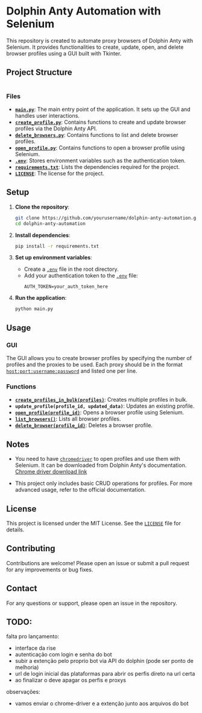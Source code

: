 # Dolphin Anty Automation with Selenium

This repository is created to automate proxy browsers of Dolphin Anty with Selenium. It provides functionalities to create, update, open, and delete browser profiles using a GUI built with Tkinter.

## Project Structure
```

```


### Files

- **[`main.py`](command:_github.copilot.openRelativePath?%5B%7B%22scheme%22%3A%22file%22%2C%22authority%22%3A%22%22%2C%22path%22%3A%22%2Fc%3A%2FUsers%2Fyanfe%2FOneDrive%2FDocumentos%2Frepo%2FDolphin-Anty-Automation-with-Selenium%2Fmain.py%22%2C%22query%22%3A%22%22%2C%22fragment%22%3A%22%22%7D%5D "c:\Users\yanfe\OneDrive\Documentos\repo\Dolphin-Anty-Automation-with-Selenium\main.py")**: The main entry point of the application. It sets up the GUI and handles user interactions.
- **[`create_profile.py`](command:_github.copilot.openRelativePath?%5B%7B%22scheme%22%3A%22file%22%2C%22authority%22%3A%22%22%2C%22path%22%3A%22%2Fc%3A%2FUsers%2Fyanfe%2FOneDrive%2FDocumentos%2Frepo%2FDolphin-Anty-Automation-with-Selenium%2Fcreate_profile.py%22%2C%22query%22%3A%22%22%2C%22fragment%22%3A%22%22%7D%5D "c:\Users\yanfe\OneDrive\Documentos\repo\Dolphin-Anty-Automation-with-Selenium\create_profile.py")**: Contains functions to create and update browser profiles via the Dolphin Anty API.
- **[`delete_browsers.py`](command:_github.copilot.openRelativePath?%5B%7B%22scheme%22%3A%22file%22%2C%22authority%22%3A%22%22%2C%22path%22%3A%22%2Fc%3A%2FUsers%2Fyanfe%2FOneDrive%2FDocumentos%2Frepo%2FDolphin-Anty-Automation-with-Selenium%2Fdelete_browsers.py%22%2C%22query%22%3A%22%22%2C%22fragment%22%3A%22%22%7D%5D "c:\Users\yanfe\OneDrive\Documentos\repo\Dolphin-Anty-Automation-with-Selenium\delete_browsers.py")**: Contains functions to list and delete browser profiles.
- **[`open_profile.py`](command:_github.copilot.openRelativePath?%5B%7B%22scheme%22%3A%22file%22%2C%22authority%22%3A%22%22%2C%22path%22%3A%22%2Fc%3A%2FUsers%2Fyanfe%2FOneDrive%2FDocumentos%2Frepo%2FDolphin-Anty-Automation-with-Selenium%2Fopen_profile.py%22%2C%22query%22%3A%22%22%2C%22fragment%22%3A%22%22%7D%5D "c:\Users\yanfe\OneDrive\Documentos\repo\Dolphin-Anty-Automation-with-Selenium\open_profile.py")**: Contains functions to open a browser profile using Selenium.
- **[`.env`](command:_github.copilot.openRelativePath?%5B%7B%22scheme%22%3A%22file%22%2C%22authority%22%3A%22%22%2C%22path%22%3A%22%2Fc%3A%2FUsers%2Fyanfe%2FOneDrive%2FDocumentos%2Frepo%2FDolphin-Anty-Automation-with-Selenium%2F.env%22%2C%22query%22%3A%22%22%2C%22fragment%22%3A%22%22%7D%5D "c:\Users\yanfe\OneDrive\Documentos\repo\Dolphin-Anty-Automation-with-Selenium\.env")**: Stores environment variables such as the authentication token.
- **[`requirements.txt`](command:_github.copilot.openRelativePath?%5B%7B%22scheme%22%3A%22file%22%2C%22authority%22%3A%22%22%2C%22path%22%3A%22%2Fc%3A%2FUsers%2Fyanfe%2FOneDrive%2FDocumentos%2Frepo%2FDolphin-Anty-Automation-with-Selenium%2Frequirements.txt%22%2C%22query%22%3A%22%22%2C%22fragment%22%3A%22%22%7D%5D "c:\Users\yanfe\OneDrive\Documentos\repo\Dolphin-Anty-Automation-with-Selenium\requirements.txt")**: Lists the dependencies required for the project.
- **[`LICENSE`](command:_github.copilot.openRelativePath?%5B%7B%22scheme%22%3A%22file%22%2C%22authority%22%3A%22%22%2C%22path%22%3A%22%2Fc%3A%2FUsers%2Fyanfe%2FOneDrive%2FDocumentos%2Frepo%2FDolphin-Anty-Automation-with-Selenium%2FLICENSE%22%2C%22query%22%3A%22%22%2C%22fragment%22%3A%22%22%7D%5D "c:\Users\yanfe\OneDrive\Documentos\repo\Dolphin-Anty-Automation-with-Selenium\LICENSE")**: The license for the project.

## Setup

1. **Clone the repository**:
    ```sh
    git clone https://github.com/yourusername/dolphin-anty-automation.git
    cd dolphin-anty-automation
    ```

2. **Install dependencies**:
    ```sh
    pip install -r requirements.txt
    ```

3. **Set up environment variables**:
    - Create a [`.env`](command:_github.copilot.openRelativePath?%5B%7B%22scheme%22%3A%22file%22%2C%22authority%22%3A%22%22%2C%22path%22%3A%22%2Fc%3A%2FUsers%2Fyanfe%2FOneDrive%2FDocumentos%2Frepo%2FDolphin-Anty-Automation-with-Selenium%2F.env%22%2C%22query%22%3A%22%22%2C%22fragment%22%3A%22%22%7D%5D "c:\Users\yanfe\OneDrive\Documentos\repo\Dolphin-Anty-Automation-with-Selenium\.env") file in the root directory.
    - Add your authentication token to the [`.env`](command:_github.copilot.openRelativePath?%5B%7B%22scheme%22%3A%22file%22%2C%22authority%22%3A%22%22%2C%22path%22%3A%22%2Fc%3A%2FUsers%2Fyanfe%2FOneDrive%2FDocumentos%2Frepo%2FDolphin-Anty-Automation-with-Selenium%2F.env%22%2C%22query%22%3A%22%22%2C%22fragment%22%3A%22%22%7D%5D "c:\Users\yanfe\OneDrive\Documentos\repo\Dolphin-Anty-Automation-with-Selenium\.env") file:
      ```
      AUTH_TOKEN=your_auth_token_here
      ```

4. **Run the application**:
    ```sh
    python main.py
    ```

## Usage

### GUI

The GUI allows you to create browser profiles by specifying the number of profiles and the proxies to be used. Each proxy should be in the format [`host:port:username:password`](command:_github.copilot.openSymbolFromReferences?%5B%22%22%2C%5B%7B%22uri%22%3A%7B%22%24mid%22%3A1%2C%22fsPath%22%3A%22c%3A%5C%5CUsers%5C%5Cyanfe%5C%5COneDrive%5C%5CDocumentos%5C%5Crepo%5C%5CDolphin-Anty-Automation-with-Selenium%5C%5Cmain.py%22%2C%22_sep%22%3A1%2C%22external%22%3A%22file%3A%2F%2F%2Fc%253A%2FUsers%2Fyanfe%2FOneDrive%2FDocumentos%2Frepo%2FDolphin-Anty-Automation-with-Selenium%2Fmain.py%22%2C%22path%22%3A%22%2Fc%3A%2FUsers%2Fyanfe%2FOneDrive%2FDocumentos%2Frepo%2FDolphin-Anty-Automation-with-Selenium%2Fmain.py%22%2C%22scheme%22%3A%22file%22%7D%2C%22pos%22%3A%7B%22line%22%3A25%2C%22character%22%3A4%7D%7D%5D%5D "Go to definition") and listed one per line.

### Functions

- **[`create_profiles_in_bulk(profiles)`](command:_github.copilot.openSymbolFromReferences?%5B%22%22%2C%5B%7B%22uri%22%3A%7B%22%24mid%22%3A1%2C%22fsPath%22%3A%22c%3A%5C%5CUsers%5C%5Cyanfe%5C%5COneDrive%5C%5CDocumentos%5C%5Crepo%5C%5CDolphin-Anty-Automation-with-Selenium%5C%5Ccreate_profile.py%22%2C%22_sep%22%3A1%2C%22external%22%3A%22file%3A%2F%2F%2Fc%253A%2FUsers%2Fyanfe%2FOneDrive%2FDocumentos%2Frepo%2FDolphin-Anty-Automation-with-Selenium%2Fcreate_profile.py%22%2C%22path%22%3A%22%2Fc%3A%2FUsers%2Fyanfe%2FOneDrive%2FDocumentos%2Frepo%2FDolphin-Anty-Automation-with-Selenium%2Fcreate_profile.py%22%2C%22scheme%22%3A%22file%22%7D%2C%22pos%22%3A%7B%22line%22%3A9%2C%22character%22%3A4%7D%7D%2C%7B%22uri%22%3A%7B%22%24mid%22%3A1%2C%22fsPath%22%3A%22c%3A%5C%5CUsers%5C%5Cyanfe%5C%5COneDrive%5C%5CDocumentos%5C%5Crepo%5C%5CDolphin-Anty-Automation-with-Selenium%5C%5Cmain.py%22%2C%22_sep%22%3A1%2C%22external%22%3A%22file%3A%2F%2F%2Fc%253A%2FUsers%2Fyanfe%2FOneDrive%2FDocumentos%2Frepo%2FDolphin-Anty-Automation-with-Selenium%2Fmain.py%22%2C%22path%22%3A%22%2Fc%3A%2FUsers%2Fyanfe%2FOneDrive%2FDocumentos%2Frepo%2FDolphin-Anty-Automation-with-Selenium%2Fmain.py%22%2C%22scheme%22%3A%22file%22%7D%2C%22pos%22%3A%7B%22line%22%3A2%2C%22character%22%3A27%7D%7D%5D%5D "Go to definition")**: Creates multiple profiles in bulk.
- **`update_profile(profile_id, updated_data)`**: Updates an existing profile.
- **[`open_profile(profile_id)`](command:_github.copilot.openSymbolFromReferences?%5B%22%22%2C%5B%7B%22uri%22%3A%7B%22%24mid%22%3A1%2C%22fsPath%22%3A%22c%3A%5C%5CUsers%5C%5Cyanfe%5C%5COneDrive%5C%5CDocumentos%5C%5Crepo%5C%5CDolphin-Anty-Automation-with-Selenium%5C%5Cmain.py%22%2C%22_sep%22%3A1%2C%22external%22%3A%22file%3A%2F%2F%2Fc%253A%2FUsers%2Fyanfe%2FOneDrive%2FDocumentos%2Frepo%2FDolphin-Anty-Automation-with-Selenium%2Fmain.py%22%2C%22path%22%3A%22%2Fc%3A%2FUsers%2Fyanfe%2FOneDrive%2FDocumentos%2Frepo%2FDolphin-Anty-Automation-with-Selenium%2Fmain.py%22%2C%22scheme%22%3A%22file%22%7D%2C%22pos%22%3A%7B%22line%22%3A3%2C%22character%22%3A5%7D%7D%2C%7B%22uri%22%3A%7B%22%24mid%22%3A1%2C%22fsPath%22%3A%22c%3A%5C%5CUsers%5C%5Cyanfe%5C%5COneDrive%5C%5CDocumentos%5C%5Crepo%5C%5CDolphin-Anty-Automation-with-Selenium%5C%5Copen_profile.py%22%2C%22_sep%22%3A1%2C%22external%22%3A%22file%3A%2F%2F%2Fc%253A%2FUsers%2Fyanfe%2FOneDrive%2FDocumentos%2Frepo%2FDolphin-Anty-Automation-with-Selenium%2Fopen_profile.py%22%2C%22path%22%3A%22%2Fc%3A%2FUsers%2Fyanfe%2FOneDrive%2FDocumentos%2Frepo%2FDolphin-Anty-Automation-with-Selenium%2Fopen_profile.py%22%2C%22scheme%22%3A%22file%22%7D%2C%22pos%22%3A%7B%22line%22%3A10%2C%22character%22%3A4%7D%7D%2C%7B%22uri%22%3A%7B%22%24mid%22%3A1%2C%22fsPath%22%3A%22c%3A%5C%5CUsers%5C%5Cyanfe%5C%5COneDrive%5C%5CDocumentos%5C%5Crepo%5C%5CDolphin-Anty-Automation-with-Selenium%5C%5CREADME.md%22%2C%22_sep%22%3A1%2C%22external%22%3A%22file%3A%2F%2F%2Fc%253A%2FUsers%2Fyanfe%2FOneDrive%2FDocumentos%2Frepo%2FDolphin-Anty-Automation-with-Selenium%2FREADME.md%22%2C%22path%22%3A%22%2Fc%3A%2FUsers%2Fyanfe%2FOneDrive%2FDocumentos%2Frepo%2FDolphin-Anty-Automation-with-Selenium%2FREADME.md%22%2C%22scheme%22%3A%22file%22%7D%2C%22pos%22%3A%7B%22line%22%3A6%2C%22character%22%3A2%7D%7D%5D%5D "Go to definition")**: Opens a browser profile using Selenium.
- **[`list_browsers()`](command:_github.copilot.openSymbolFromReferences?%5B%22%22%2C%5B%7B%22uri%22%3A%7B%22%24mid%22%3A1%2C%22fsPath%22%3A%22c%3A%5C%5CUsers%5C%5Cyanfe%5C%5COneDrive%5C%5CDocumentos%5C%5Crepo%5C%5CDolphin-Anty-Automation-with-Selenium%5C%5Cmain.py%22%2C%22_sep%22%3A1%2C%22external%22%3A%22file%3A%2F%2F%2Fc%253A%2FUsers%2Fyanfe%2FOneDrive%2FDocumentos%2Frepo%2FDolphin-Anty-Automation-with-Selenium%2Fmain.py%22%2C%22path%22%3A%22%2Fc%3A%2FUsers%2Fyanfe%2FOneDrive%2FDocumentos%2Frepo%2FDolphin-Anty-Automation-with-Selenium%2Fmain.py%22%2C%22scheme%22%3A%22file%22%7D%2C%22pos%22%3A%7B%22line%22%3A4%2C%22character%22%3A28%7D%7D%5D%5D "Go to definition")**: Lists all browser profiles.
- **[`delete_browser(profile_id)`](command:_github.copilot.openSymbolFromReferences?%5B%22%22%2C%5B%7B%22uri%22%3A%7B%22%24mid%22%3A1%2C%22fsPath%22%3A%22c%3A%5C%5CUsers%5C%5Cyanfe%5C%5COneDrive%5C%5CDocumentos%5C%5Crepo%5C%5CDolphin-Anty-Automation-with-Selenium%5C%5Cmain.py%22%2C%22_sep%22%3A1%2C%22external%22%3A%22file%3A%2F%2F%2Fc%253A%2FUsers%2Fyanfe%2FOneDrive%2FDocumentos%2Frepo%2FDolphin-Anty-Automation-with-Selenium%2Fmain.py%22%2C%22path%22%3A%22%2Fc%3A%2FUsers%2Fyanfe%2FOneDrive%2FDocumentos%2Frepo%2FDolphin-Anty-Automation-with-Selenium%2Fmain.py%22%2C%22scheme%22%3A%22file%22%7D%2C%22pos%22%3A%7B%22line%22%3A4%2C%22character%22%3A43%7D%7D%5D%5D "Go to definition")**: Deletes a browser profile.

## Notes

- You need to have [`chromedriver`](command:_github.copilot.openSymbolFromReferences?%5B%22%22%2C%5B%7B%22uri%22%3A%7B%22%24mid%22%3A1%2C%22fsPath%22%3A%22c%3A%5C%5CUsers%5C%5Cyanfe%5C%5COneDrive%5C%5CDocumentos%5C%5Crepo%5C%5CDolphin-Anty-Automation-with-Selenium%5C%5Copen_profile.py%22%2C%22_sep%22%3A1%2C%22external%22%3A%22file%3A%2F%2F%2Fc%253A%2FUsers%2Fyanfe%2FOneDrive%2FDocumentos%2Frepo%2FDolphin-Anty-Automation-with-Selenium%2Fopen_profile.py%22%2C%22path%22%3A%22%2Fc%3A%2FUsers%2Fyanfe%2FOneDrive%2FDocumentos%2Frepo%2FDolphin-Anty-Automation-with-Selenium%2Fopen_profile.py%22%2C%22scheme%22%3A%22file%22%7D%2C%22pos%22%3A%7B%22line%22%3A31%2C%22character%22%3A75%7D%7D%2C%7B%22uri%22%3A%7B%22%24mid%22%3A1%2C%22fsPath%22%3A%22c%3A%5C%5CUsers%5C%5Cyanfe%5C%5COneDrive%5C%5CDocumentos%5C%5Crepo%5C%5CDolphin-Anty-Automation-with-Selenium%5C%5CREADME.md%22%2C%22_sep%22%3A1%2C%22external%22%3A%22file%3A%2F%2F%2Fc%253A%2FUsers%2Fyanfe%2FOneDrive%2FDocumentos%2Frepo%2FDolphin-Anty-Automation-with-Selenium%2FREADME.md%22%2C%22path%22%3A%22%2Fc%3A%2FUsers%2Fyanfe%2FOneDrive%2FDocumentos%2Frepo%2FDolphin-Anty-Automation-with-Selenium%2FREADME.md%22%2C%22scheme%22%3A%22file%22%7D%2C%22pos%22%3A%7B%22line%22%3A22%2C%22character%22%3A17%7D%7D%5D%5D "Go to definition") to open profiles and use them with Selenium. It can be downloaded from Dolphin Anty's documentation.
  [Chrome driver download link](https://anty-browser.s3.amazonaws.com/chromedriver-124.zip)

- This project only includes basic CRUD operations for profiles. For more advanced usage, refer to the official documentation.

## License

This project is licensed under the MIT License. See the [`LICENSE`](command:_github.copilot.openRelativePath?%5B%7B%22scheme%22%3A%22file%22%2C%22authority%22%3A%22%22%2C%22path%22%3A%22%2Fc%3A%2FUsers%2Fyanfe%2FOneDrive%2FDocumentos%2Frepo%2FDolphin-Anty-Automation-with-Selenium%2FLICENSE%22%2C%22query%22%3A%22%22%2C%22fragment%22%3A%22%22%7D%5D "c:\Users\yanfe\OneDrive\Documentos\repo\Dolphin-Anty-Automation-with-Selenium\LICENSE") file for details.

## Contributing

Contributions are welcome! Please open an issue or submit a pull request for any improvements or bug fixes.

## Contact

For any questions or support, please open an issue in the repository.

## TODO:

falta pro lançamento:
- interface da rise
- autenticação com login e senha do bot
- subir a extenção pelo proprio bot via API do dolphin (pode ser ponto de melhoria)
- url de login inicial das plataformas para abrir os perfis direto na url certa
- ao finalizar o deve apagar os perfis e proxys

observações:
- vamos enviar o chrome-driver e a extenção junto aos arquivos do bot